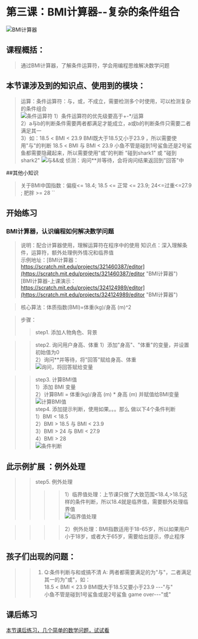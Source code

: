 # 第三课：BMI计算器--复杂的条件组合
![BMI计算器](https://raw.githubusercontent.com/jellier/teachkidscratch/master/thumb/BMI.jpg)
## 课程概括： 
> 通过BMI计算器，了解条件运算符，学会用编程思维解决数学问题

## 本节课涉及到的知识点、使用到的模块：
> 运算：条件运算符：与，或，不成立，需要检测多个时使用，可以检测复杂的条件组合  
![条件运算符](https://raw.githubusercontent.com/jellier/teachkidscratch/master/thumb/BMI_term.jpg)
        1）条件运算符的优先级要高于+-*/运算   
        2）a与b的判断条件需要两者都满足才能成立，a或b的判断条件只需要二者满足其一    
        3）如：18.5 < BMI < 23.9 BMI既大于18.5又小于23.9 ，所以需要使用"与"的判断 18.5 < BMI 与 BMI < 23.9
              小鱼不管是碰到1号鲨鱼还是2号鲨鱼都需要隐藏起来，所以需要使用"或"的判断 "碰到shark1" 或 "碰到shark2"
![与&&或](https://raw.githubusercontent.com/jellier/teachkidscratch/master/thumb/BMI_andor.jpg)
> 侦测：询问**并等待，会将询问结果返回到"回答"中

##其他小知识
> 关于BMI中国指数：偏瘦<= 18.4; 18.5 <= 正常 <= 23.9; 24<=过重<=27.9 ; 肥胖 >= 28 
``
## 开始练习    
### BMI计算器，认识编程如何解决数学问题
> 说明：配合计算器使用，理解运算符在程序中的使用
> 知识点：深入理解条件，运算符，额外处理例外情况和临界值  
> 示例地址：[BMI计算器：https://scratch.mit.edu/projects/321460387/editor](https://scratch.mit.edu/projects/321460387/editor "BMI计算器")       
           [BMI计算器-上课演示：https://scratch.mit.edu/projects/324124989/editor](https://scratch.mit.edu/projects/324124989/editor "BMI计算器") 

> 核心算法：体质指数(BMI)=体重(kg)/身高 (m)^2

> 步骤：
>> step1. 添加人物角色、背景  
 
>> step2. 询问用户身高、体重 
            1）添加"身高"、"体重"的变量，并设置初始值为0    
            2）询问**并等待，将"回答"赋给身高、体重   
![询问，将回答赋给变量](https://raw.githubusercontent.com/jellier/teachkidscratch/master/thumb/BMI_ask.jpg)     
         
>> step3. 计算BMI值   
            1）添加 BMI 变量   
            2）计算BMI = 体重(kg)/身高 (m) * 身高 (m)  并赋值给BMI变量    
![计算BMI值](https://raw.githubusercontent.com/jellier/teachkidscratch/master/thumb/BMI_count.jpg)            
>> step4. 添加提示判断，使用如果。。。那么 做以下4个条件判断  
            1）BMI < 18.5   
            2）BMI > 18.5 与 BMI < 23.9   
            3）BMI > 24 与 BMI < 27.9   
            4）BMI > 28   
![条件判断](https://raw.githubusercontent.com/jellier/teachkidscratch/master/thumb/BMI_condition1.jpg)


## 此示例扩展 ：例外处理
>> step5. 例外处理
>>>> 1）临界值处理：上节课只做了大致范围<18.4,>18.5这样的条件判断，所以18.4就是临界值，需要额外处理临界值     
![临界值处理](https://raw.githubusercontent.com/jellier/teachkidscratch/master/thumb/BMI_condition2.jpg)     

>>>> 2）例外处理：BMI指数适用于18-65岁，所以如果用户小于18岁，或者大于65岁，需要给出提示，停止程序   
  
## 孩子们出现的问题： 
>>1. Q:条件判断与和或搞不清
     A: 两者都需要满足的为"与"，二者满足其一的为"或"，如：  
     18.5 < BMI < 23.9 BMI既大于18.5又要小于23.9 ---"与"   
     小鱼不管是碰到1号鲨鱼或是2号鲨鱼 game over---"或"   
     
## 课后练习
[本节课后练习，几个简单的数学问题，试试看](exercise3.md)


